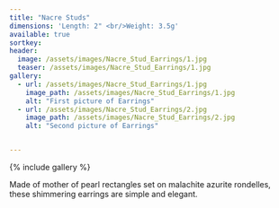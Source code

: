 ```yaml
---
title: "Nacre Studs"
dimensions: 'Length: 2" <br/>Weight: 3.5g'
available: true
sortkey: 
header:
  image: /assets/images/Nacre_Stud_Earrings/1.jpg
  teaser: /assets/images/Nacre_Stud_Earrings/1.jpg
gallery:
  - url: /assets/images/Nacre_Stud_Earrings/1.jpg
    image_path: /assets/images/Nacre_Stud_Earrings/1.jpg
    alt: "First picture of Earrings"
  - url: /assets/images/Nacre_Stud_Earrings/2.jpg
    image_path: /assets/images/Nacre_Stud_Earrings/2.jpg
    alt: "Second picture of Earrings"


---
```



{% include gallery %}

Made of mother of pearl rectangles set on malachite azurite rondelles, these shimmering earrings are simple and elegant.